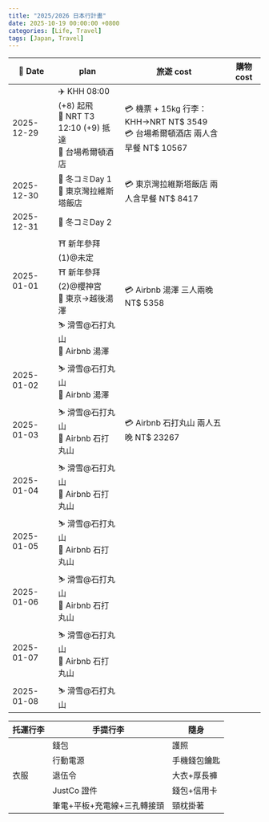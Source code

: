```yaml
---
title: "2025/2026 日本行計畫"
date: 2025-10-19 00:00:00 +0800
categories: [Life, Travel]
tags: [Japan, Travel]
---
```


| 📅 Date   | plan | 旅遊 cost | 購物 cost |
| ---------- | --- | --- | --- |
| 2025-12-29 | ✈️ KHH 08:00 (+8) 起飛<br>🛬 NRT T3 12:10 (+9) 抵達<br>🏡 台場希爾頓酒店 | 💳 機票 + 15kg 行李：KHH→NRT NT$ 3549<br>💳 台場希爾頓酒店 兩人含早餐 NT$ 10567 | |
| 2025-12-30 | 🎨 冬コミDay 1<br>🏡 東京灣拉維斯塔飯店 | 💳 東京灣拉維斯塔飯店 兩人含早餐 NT$ 8417 | |
| 2025-12-31 | 🎨 冬コミDay 2 |  | |
| 2025-01-01<br><br><br><br> | ⛩️ 新年參拜(1)@未定<br>⛩️ 新年參拜(2)@櫻神宮<br>🚅 東京→越後湯澤<br>⛷️ 滑雪@石打丸山<br>🏨 Airbnb 湯澤 | 💳 Airbnb 湯澤 三人兩晚 NT$ 5358 | |
| 2025-01-02 | ⛷️ 滑雪@石打丸山<br>🏨 Airbnb 湯澤 |  | |
| 2025-01-03 | ⛷️ 滑雪@石打丸山<br>🏨 Airbnb 石打丸山 | 💳 Airbnb 石打丸山 兩人五晚 NT$ 23267 | |
| 2025-01-04 | ⛷️ 滑雪@石打丸山<br>🏨 Airbnb 石打丸山 |  | |
| 2025-01-05 | ⛷️ 滑雪@石打丸山<br>🏨 Airbnb 石打丸山 |  | |
| 2025-01-06 | ⛷️ 滑雪@石打丸山<br>🏨 Airbnb 石打丸山 |  | |
| 2025-01-07 | ⛷️ 滑雪@石打丸山<br>🏨 Airbnb 石打丸山 |  | |
| 2025-01-08 | ⛷️ 滑雪@石打丸山 |  | |


| 托運行李 | 手提行李 | 隨身 |
| --- | --- | --- |
|  | 錢包 | 護照 |
|  | 行動電源 | 手機錢包鑰匙 |
| 衣服 | 退伍令 | 大衣+厚長褲 |
|  | JustCo 證件 | 錢包+信用卡 |
|  | 筆電+平板+充電線+三孔轉接頭 | 頸枕掛著 |
